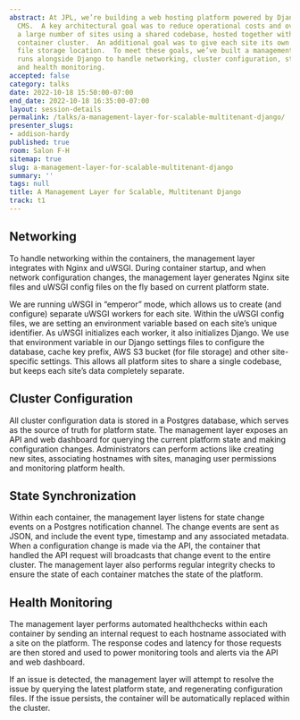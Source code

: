 ```yaml
---
abstract: At JPL, we’re building a web hosting platform powered by Django and Wagtail
  CMS.  A key architectural goal was to reduce operational costs and overhead by running
  a large number of sites using a shared codebase, hosted together within an autoscaling
  container cluster.  An additional goal was to give each site its own database and
  file storage location.  To meet these goals, we’ve built a management layer that
  runs alongside Django to handle networking, cluster configuration, state synchronization
  and health monitoring.
accepted: false
category: talks
date: 2022-10-18 15:50:00-07:00
end_date: 2022-10-18 16:35:00-07:00
layout: session-details
permalink: /talks/a-management-layer-for-scalable-multitenant-django/
presenter_slugs:
- addison-hardy
published: true
room: Salon F-H
sitemap: true
slug: a-management-layer-for-scalable-multitenant-django
summary: ''
tags: null
title: A Management Layer for Scalable, Multitenant Django
track: t1
---
```


## Networking

To handle networking within the containers, the management layer integrates with Nginx and uWSGI.  During container startup, and when network configuration changes, the management layer generates Nginx site files and uWSGI config files on the fly based on current platform state.

We are running uWSGI in “emperor” mode, which allows us to create (and configure) separate uWSGI workers for each site.  Within the uWSGI config files, we are setting an environment variable based on each site’s unique identifier.  As uWSGI initializes each worker, it also initializes Django.  We use that environment variable in our Django settings files to configure the database, cache key prefix, AWS S3 bucket (for file storage) and other site-specific settings.  This allows all platform sites to share a single codebase, but keeps each site’s data completely separate.

## Cluster Configuration

All cluster configuration data is stored in a Postgres database, which serves as the source of truth for platform state.  The management layer exposes an API and web dashboard for querying the current platform state and making configuration changes.  Administrators can perform actions like creating new sites, associating hostnames with sites, managing user permissions and monitoring platform health.

## State Synchronization

Within each container, the management layer listens for state change events on a Postgres notification channel.  The change events are sent as JSON, and include the event type, timestamp and any associated metadata.  When a configuration change is made via the API, the container that handled the API request will broadcasts that change event to the entire cluster.  The management layer also performs regular integrity checks to ensure the state of each container matches the state of the platform.

## Health Monitoring

The management layer performs automated healthchecks within each container by sending an internal request to each hostname associated with a site on the platform.  The response codes and latency for those requests are then stored and used to power monitoring tools and alerts via the API and web dashboard.

If an issue is detected, the management layer will attempt to resolve the issue by querying the latest platform state, and regenerating configuration files.  If the issue persists, the container will be automatically replaced within the cluster.